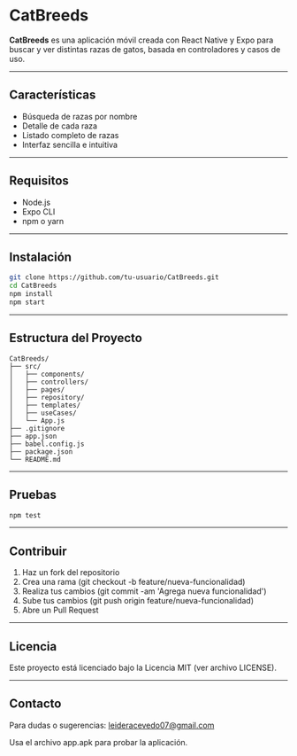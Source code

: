 # CatBreeds

**CatBreeds** es una aplicación móvil creada con React Native y Expo para buscar y ver distintas razas de gatos, basada en controladores y casos de uso.

---

## Características

- Búsqueda de razas por nombre
- Detalle de cada raza
- Listado completo de razas
- Interfaz sencilla e intuitiva

---

## Requisitos

- Node.js
- Expo CLI
- npm o yarn

---

## Instalación

```bash
git clone https://github.com/tu-usuario/CatBreeds.git
cd CatBreeds
npm install
npm start
```

---

## Estructura del Proyecto

```plaintext
CatBreeds/
├── src/
│   ├── components/
│   ├── controllers/
│   ├── pages/
│   ├── repository/
│   ├── templates/
│   ├── useCases/
│   └── App.js
├── .gitignore
├── app.json
├── babel.config.js
├── package.json
└── README.md
```

---

## Pruebas

```bash
npm test
```

---

## Contribuir

1. Haz un fork del repositorio
2. Crea una rama (git checkout -b feature/nueva-funcionalidad)
3. Realiza tus cambios (git commit -am 'Agrega nueva funcionalidad')
4. Sube tus cambios (git push origin feature/nueva-funcionalidad)
5. Abre un Pull Request

---

## Licencia

Este proyecto está licenciado bajo la Licencia MIT (ver archivo LICENSE).

---

## Contacto

Para dudas o sugerencias: leideracevedo07@gmail.com

Usa el archivo app.apk para probar la aplicación.
